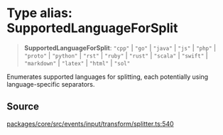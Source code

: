 # Type alias: SupportedLanguageForSplit

> **SupportedLanguageForSplit**: `"cpp"` \| `"go"` \| `"java"` \| `"js"` \| `"php"` \| `"proto"` \| `"python"` \| `"rst"` \| `"ruby"` \| `"rust"` \| `"scala"` \| `"swift"` \| `"markdown"` \| `"latex"` \| `"html"` \| `"sol"`

Enumerates supported languages for splitting, each potentially using language-specific separators.

## Source

[packages/core/src/events/input/transform/splitter.ts:540](https://github.com/VictorS67/encre/blob/c09849eb59af073bf23be826a912f2ba4f635f93/packages/core/src/events/input/transform/splitter.ts#L540)
